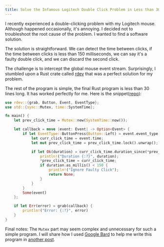 ```yaml
---
title: Solve the Infamous Logitech Double Click Problem in Less than 30 Lines of Rust Code
---
```


I recently experienced a double-clicking problem with my Logitech mouse.
Although happened occasionally, it's annoying. I decided not to troubleshoot
the root cause of the problem. I wanted to find a software solution.

The solution is straightforward. We can detect the time between clicks, if the
time between clicks is less than 150 milliseconds, we can say it's a faulty
double click, and we can discard the second click.

The challenge is to intercept the global mouse event stream. Surprisingly, I
stumbled upon a Rust crate called [rdev](https://github.com/Narsil/rdev) that
was a perfect solution for my problem.

The rest of the program is simple, the final Rust program is less than 30 lines long.
It has worked perfectly for me. Here is the snippet([repo](https://github.com/hulufei/faulty-click-hole)):

```rust
use rdev::{grab, Button, Event, EventType};
use std::{sync::Mutex, time::SystemTime};

fn main() {
    let prev_click_time = Mutex::new(SystemTime::now());

    let callback = move |event: Event| -> Option<Event> {
        if let EventType::ButtonPress(Button::Left) = event.event_type {
            let curr_click_time = event.time;
            let mut prev_click_time = prev_click_time.lock().unwrap();

            if let Ok(duration) = curr_click_time.duration_since(*prev_click_time) {
                println!("Duration {:?}", duration);
                *prev_click_time = curr_click_time;
                if duration.as_millis() < 150 {
                    println!("Ignore Faulty Click");
                    return None;
                }
            }
        }
        Some(event)
    };

    if let Err(error) = grab(callback) {
        println!("Error: {:?}", error)
    }
}
```

Final notes: The `Mutex` part may seem complex and unnecessary for such a simple program.
I will share how I used [Google Bard](https://bard.google.com) to help me write this program in [another post](/post/rubber-duck-debugging-with-ai).
